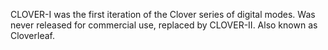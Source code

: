CLOVER-I was the first iteration of the Clover series of digital modes. Was never released for commercial use, replaced by CLOVER-II. Also known as Cloverleaf.
